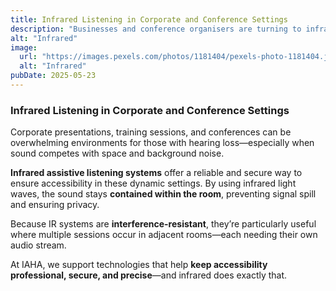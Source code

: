 ```yaml
---
title: Infrared Listening in Corporate and Conference Settings
description: "Businesses and conference organisers are turning to infrared systems for secure, localized audio access during meetings and events."
alt: "Infrared"
image:
  url: "https://images.pexels.com/photos/1181404/pexels-photo-1181404.jpeg?auto=compress&cs=tinysrgb&w=1260&h=750&dpr=1"
  alt: "Infrared"
pubDate: 2025-05-23
---
```


### Infrared Listening in Corporate and Conference Settings

Corporate presentations, training sessions, and conferences can be overwhelming environments for those with hearing loss—especially when sound competes with space and background noise.

**Infrared assistive listening systems** offer a reliable and secure way to ensure accessibility in these dynamic settings. By using infrared light waves, the sound stays **contained within the room**, preventing signal spill and ensuring privacy.

Because IR systems are **interference-resistant**, they’re particularly useful where multiple sessions occur in adjacent rooms—each needing their own audio stream.

At IAHA, we support technologies that help **keep accessibility professional, secure, and precise**—and infrared does exactly that.
